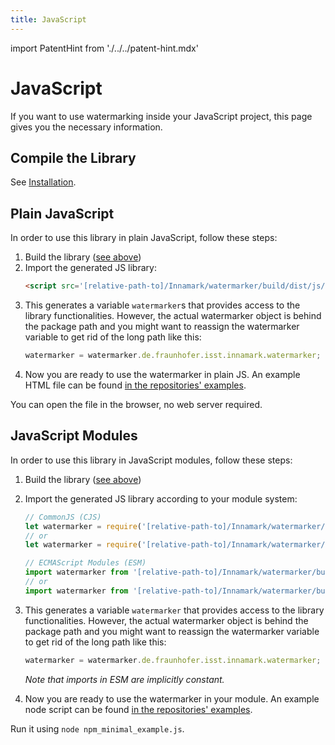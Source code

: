 ```yaml
---
title: JavaScript
---
```


<!--
 Copyright (c) 2024 Fraunhofer-Gesellschaft zur Förderung der angewandten Forschung e.V.

 This work is licensed under the Fraunhofer License (on the basis of the MIT license)
 that can be found in the LICENSE file.
-->

import PatentHint from './../../patent-hint.mdx'

<PatentHint components={props.components} />

# JavaScript
If you want to use watermarking inside your JavaScript project, this page gives you the necessary
information.

## Compile the Library
See [Installation](../installation).


## Plain JavaScript
In order to use this library in plain JavaScript, follow these steps:

1. Build the library ([see above](#compile-the-library))
2. Import the generated JS library:
   ```html
   <script src='[relative-path-to]/Innamark/watermarker/build/dist/js/productionExecutable/watermarker.js'></script>
   ```
3. This generates a variable `watermarker`s that provides access to the library functionalities.
   However, the actual watermarker object is behind the package path and you might want to reassign
   the watermarker variable to get rid of the long path like this:
   ```js
   watermarker = watermarker.de.fraunhofer.isst.innamark.watermarker;
   ```
4. Now you are ready to use the watermarker in plain JS. An example HTML file can be found
[in the repositories' examples](https://github.com/FraunhoferISST/Innamark/blob/main/samples/plain_js/plain_js_minimal_example.html).

You can open the file in the browser, no web server required.

## JavaScript Modules
In order to use this library in JavaScript modules, follow these steps:

1. Build the library ([see above](#compile-the-library))
2. Import the generated JS library according to your module system:

   ```Javascript
   // CommonJS (CJS)
   let watermarker = require('[relative-path-to]/Innamark/watermarker/build/dist/js/productionExecutable/watermarker.js'); // built as executable
   // or
   let watermarker = require('[relative-path-to]/Innamark/watermarker/build/js/packages/watermarker/kotlin/watermarker.js'); // built as module

   // ECMAScript Modules (ESM)
   import watermarker from '[relative-path-to]/Innamark/watermarker/build/dist/js/productionExecutable/watermarker.js'; // built as executable
   // or
   import watermarker from '[relative-path-to]/Innamark/watermarker/build/js/packages/watermarker/kotlin/watermarker.js'; // built as module
   ```

3. This generates a variable `watermarker` that provides access to the library functionalities.
   However, the actual watermarker object is behind the package path and you might want to reassign
   the watermarker variable to get rid of the long path like this:
   ```Javascript
   watermarker = watermarker.de.fraunhofer.isst.innamark.watermarker;
   ```
   *Note that imports in ESM are implicitly constant.*
4. Now you are ready to use the watermarker in your module. An example node script can be found
[in the repositories' examples](https://github.com/FraunhoferISST/Innamark/blob/main/samples/js_modules/js_modules_minimal_example.js).

Run it using `node npm_minimal_example.js`.
